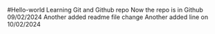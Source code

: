 #Hello-world
Learning Git and Github repo
Now the repo is in Github 09/02/2024
Another added readme file change
Another added line on 10/02/2024
